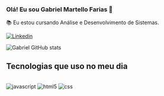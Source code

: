### Olá! Eu sou Gabriel Martello Farias 🤙

📚 Eu estou cursando Análise e Desenvolvimento de Sistemas.

[![Linkedin](https://img.shields.io/badge/LinkedIn-0077B5?style=for-the-badge&logo=linkedin&logoColor=white)](https://www.linkedin.com/in/gabriel-martello-farias-05a574273/)

![Gabriel GitHub stats](https://github-readme-stats.vercel.app/api?username=Gabrielmf01&show_icons=true&theme=dark)

## Tecnologias que uso no meu dia

<div style="display; inline_block"><br/>
<img aligh="center" alt="javascript" src=https://img.shields.io/badge/JavaScript-F7DF1E?style=for-the-badge&logo=javascript&logoColor=black>
<img aligh="center" alt="html5" src=https://img.shields.io/badge/HTML5-E34F26?style=for-the-badge&logo=html5&logoColor=white>
<img aligh="center" alt="css" src=https://img.shields.io/badge/CSS3-1572B6?style=for-the-badge&logo=css3&logoColor=white>
</div><br/>

